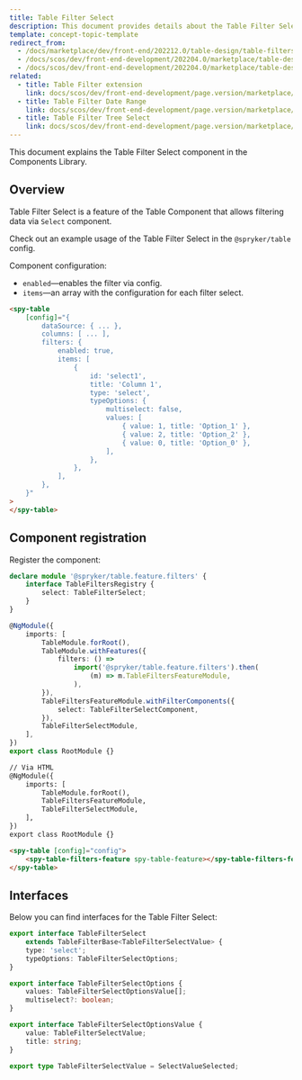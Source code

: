 ```yaml
---
title: Table Filter Select
description: This document provides details about the Table Filter Select component in the Components Library.
template: concept-topic-template
redirect_from:
  - /docs/marketplace/dev/front-end/202212.0/table-design/table-filters/table-filter-select.html
  - /docs/scos/dev/front-end-development/202204.0/marketplace/table-design/table-filter-extension/table-filter-select.html
  - /docs/scos/dev/front-end-development/202204.0/marketplace/table-design/table-filter-extension/table-filter-tree-select.html
related:
  - title: Table Filter extension
    link: docs/scos/dev/front-end-development/page.version/marketplace/table-design/table-filter-extension/table-filter-extension.html
  - title: Table Filter Date Range
    link: docs/scos/dev/front-end-development/page.version/marketplace/table-design/table-filter-extension/table-filter-date-range.html
  - title: Table Filter Tree Select
    link: docs/scos/dev/front-end-development/page.version/marketplace/table-design/table-filter-extension/table-filter-tree-select.html
---
```


This document explains the Table Filter Select component in the Components Library.

## Overview

Table Filter Select is a feature of the Table Component that allows filtering data via `Select` component.

Check out an example usage of the Table Filter Select in the `@spryker/table` config.

Component configuration:

- `enabled`—enables the filter via config.  
- `items`—an array with the configuration for each filter select.  

```html
<spy-table
    [config]="{
        dataSource: { ... },
        columns: [ ... ],
        filters: {
            enabled: true,
            items: [
                {
                    id: 'select1',
                    title: 'Column 1',
                    type: 'select',
                    typeOptions: {
                        multiselect: false,
                        values: [
                            { value: 1, title: 'Option_1' },
                            { value: 2, title: 'Option_2' },
                            { value: 0, title: 'Option_0' },
                        ],
                    },
                },
            ],
        },                                                                                           
    }"
>
</spy-table>
```

## Component registration

Register the component:

```ts
declare module '@spryker/table.feature.filters' {
    interface TableFiltersRegistry {
        select: TableFilterSelect;
    }
}

@NgModule({
    imports: [
        TableModule.forRoot(),
        TableModule.withFeatures({
            filters: () =>
                import('@spryker/table.feature.filters').then(
                    (m) => m.TableFiltersFeatureModule,
                ),
        }),
        TableFiltersFeatureModule.withFilterComponents({
            select: TableFilterSelectComponent,
        }),
        TableFilterSelectModule,
    ],
})
export class RootModule {}
```

```html
// Via HTML
@NgModule({
    imports: [
        TableModule.forRoot(),
        TableFiltersFeatureModule,
        TableFilterSelectModule,
    ],
})
export class RootModule {}

<spy-table [config]="config">
    <spy-table-filters-feature spy-table-feature></spy-table-filters-feature>
</spy-table>
```

## Interfaces

Below you can find interfaces for the Table Filter Select:

```ts
export interface TableFilterSelect
    extends TableFilterBase<TableFilterSelectValue> {
    type: 'select';
    typeOptions: TableFilterSelectOptions;
}

export interface TableFilterSelectOptions {
    values: TableFilterSelectOptionsValue[];
    multiselect?: boolean;
}

export interface TableFilterSelectOptionsValue {
    value: TableFilterSelectValue;
    title: string;
}

export type TableFilterSelectValue = SelectValueSelected;
```
